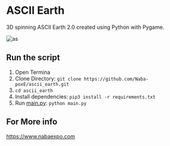 # ASCII Earth
3D spinning ASCII Earth 2.0 created using Python with Pygame.

![as](https://user-images.githubusercontent.com/49324233/120092597-c5259700-c133-11eb-9a5d-33ef6c34a7fd.gif)

## Run the script
 
 1. Open Termina
 2. Clone Directory: ```git clone https://github.com/Naba-poxE/ascii_earth.git```
 3. ```cd ascii_earth```
 4. Install dependencies:   ```pip3 install -r requirements.txt```
 5. Run [main.py](main.py): `python main.py`

## For More info

https://www.nabaexpo.com
